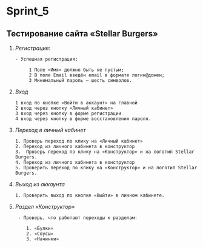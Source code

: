 # Sprint_5

## Тестирование сайта «Stellar Burgers»


1. _Регистрация_:

       - Успешная регистрация:           
   
            1 Поле «Имя» должно быть не пустым;  
            2 В поле Email введён email в формате логин@домен;                        
            3 Минимальный пароль — шесть символов.    

2. _Вход_            

       1 вход по кнопке «Войти в аккаунт» на главной                              
       2 вход через кнопку «Личный кабинет»                                       
       3 вход через кнопку в форме регистрации                                    
       4 вход через кнопку в форме восстановления пароля.    

3. _Переход в личный кабинет_ 

       1. Проверь переход по клику на «Личный кабинет»                             
       2. Переход из личного кабинета в конструктор                                
       3.  Проверь переход по клику на «Конструктор» и на логотип Stellar Burgers.                                                     
       4. Переход из личного кабинета в конструктор 
       5. Проверить переход по клику на «Конструктор» и на логотип Stellar Burgers.    
                                                                             
4. _Выход из аккаунта_       

       1. Проверить выход по кнопке «Выйти» в личном кабинете.                         
5. _Раздел «Конструктор»_     

        - Проверь, что работают переходы к разделам:                                   
      
           1. «Булки»                                                                  
           2. «Соусы»                                                                  
           3. «Начинки»                                                                




